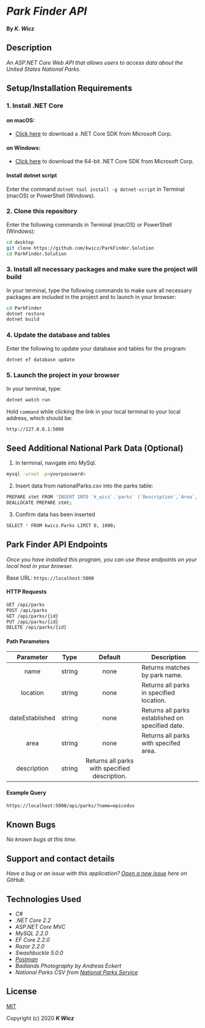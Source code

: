 # _Park Finder API_

#### By _**K. Wicz**_


## Description

_An ASP.NET Core Web API that allows users to access data about the United States National Parks._


## Setup/Installation Requirements

### 1.  Install .NET Core

#### on macOS:
* [Click here](https://dotnet.microsoft.com/download/thank-you/dotnet-sdk-2.2.106-macos-x64-installer) to download a .NET Core SDK from Microsoft Corp.

#### on Windows:
* [Click here](https://dotnet.microsoft.com/download/thank-you/dotnet-sdk-2.2.203-windows-x64-installer) to download the 64-bit .NET Core SDK from Microsoft Corp.

#### Install dotnet script
Enter the command ``dotnet tool install -g dotnet-script`` in Terminal (macOS) or PowerShell (Windows).

### 2. Clone this repository

Enter the following commands in Terminal (macOS) or PowerShell (Windows):
```sh
cd desktop
git clone https://github.com/kwicz/ParkFinder.Solution
cd ParkFinder.Solution
```
### 3. Install all necessary packages and make sure the project will build
In your terminal, type the following commands to make sure all necessary packages are included in the project and to launch in your browser:
```sh
cd ParkFinder
dotnet restore
dotnet build
```

### 4. Update the database and tables
Enter the following to update your database and tables for the program:
```sh
dotnet ef database update
```

### 5. Launch the project in your browser
In your terminal, type:
```sh
dotnet watch run
```
Hold ```command``` while clicking the link in your local terminal to your local address, which should be:
```sh
http://127.0.0.1:5000
```

## Seed Additional National Park Data (Optional)

1. In terminal, navigate into MySql.
```sh
mysql -uroot -p<yourpassword>
```
2. Insert data from nationalParks.csv into the parks table:
```sh
PREPARE stmt FROM 'INSERT INTO `k_wicz`.`parks` (`Description`,`Area`,`ParkId`,`Location`,`DateEstablished`,`Name`) VALUES(?,?,?,?,?,?);'
DEALLOCATE PREPARE stmt;
```
3. Confirm data has been inserted
```sh
SELECT * FROM kwicz.Parks LIMIT 0, 1000;
```


## Park Finder API Endpoints
_Once you have installed this program, you can use these endpoints on your local host in your browser._

Base URL: ```https://localhost:5000```

#### HTTP Requests
```sh
GET /api/parks
POST /api/parks
GET /api/parks/{id}
PUT /api/parks/{id}
DELETE /api/parks/{id}
```
#### Path Parameters
| Parameter | Type | Default | Description |
| :---: | :---: | :---: | --- |
| name | string | none | Returns matches by park name.
| location | string | none | Returns all parks in specified location. |
| dateEstablished | string | none | Returns all parks established on specified date. |
| area | string | none | Returns all parks with specifed area. |
| description | string | Returns all parks with specified description. |

#### Example Query
```sh
https://localhost:5000/api/parks/?name=epicodus
```

## Known Bugs

_No known bugs at this time._

## Support and contact details

_Have a bug or an issue with this application? [Open a new issue](https://github.com/kwicz/ParkFinder.Solution/issues) here on GitHub._

## Technologies Used
* _C#_
* _.NET Core 2.2_
* _ASP.NET Core MVC_
* _MySQL 2.2.0_
* _EF Core 2.2.0_
* _Razor 2.2.0_
* _Swashbuckle 5.0.0_
* _[Postman](postman.com)_
* _Badlands Photography by Andreas Eckert_
* _National Parks CSV from [National Parks Service](nps.gov)_

## License

[MIT](https://choosealicense.com/licenses/mit/)

Copyright (c) 2020 **_K Wicz_**